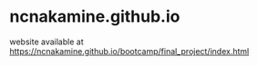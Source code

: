 # ncnakamine.github.io
website available at https://ncnakamine.github.io/bootcamp/final_project/index.html

